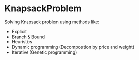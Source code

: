 # KnapsackProblem

Solving Knapsack problem using methods like:
  - Explicit
  - Branch & Bound 
  - Heuristics
  - Dynamic programming (Decomposition by price and weight)
  - Iterative (Genetic programming)
